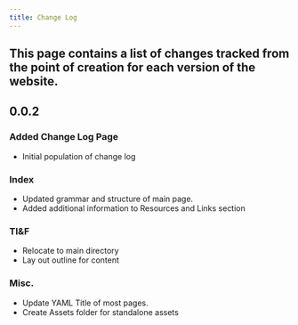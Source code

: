```yaml
---
title: Change Log
---
```


## This page contains a list of changes tracked from the point of creation for each version of the website.

## 0.0.2
### Added Change Log Page
- Initial population of change log

### Index
- Updated grammar and structure of main page.
- Added additional information to Resources and Links section

### TI&F
- Relocate to main directory
- Lay out outline for content

### Misc.
- Update YAML Title of most pages.
- Create Assets folder for standalone assets
